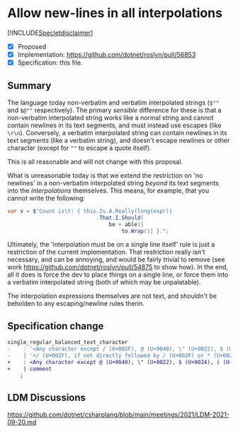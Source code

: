 # Allow new-lines in all interpolations

[!INCLUDE[Specletdisclaimer](../../docs-includes/speclet-disclaimer.md)]

* [x] Proposed
* [x] Implementation: https://github.com/dotnet/roslyn/pull/56853
* [x] Specification: this file.

## Summary
[summary]: #summary

The language today non-verbatim and verbatim interpolated strings (`$""` and `$@""` respectively).  The primary *sensible* difference for these is that a non-verbatim interpolated string works like a normal string and cannot contain newlines in its text segments, and must instead use escapes (like `\r\n`).  Conversely, a verbatim interpolated string can contain newlines in its text segments (like a verbatim string), and doesn't escape newlines or other character (except for `""` to escape a quote itself).

This is all reasonable and will not change with this proposal.

What is unreasonable today is that we extend the restriction on 'no newlines' in a non-verbatim interpolated string *beyond* its text segments into the *interpolations* themselves.  This means, for example, that you cannot write the following:

```c#
var v = $"Count is\t: { this.Is.A.Really(long(expr))
                            .That.I.Should(
                                be + able)[
                                    to.Wrap()] }.";
```

Ultimately, the 'interpolation must be on a single line itself' rule is just a restriction of the current implementation.  That restriction really isn't necessary, and can be annoying, and would be fairly trivial to remove (see work https://github.com/dotnet/roslyn/pull/54875 to show how).   In the end, all it does is force the dev to place things on a single line, or force them into a verbatim interpolated string (both of which may be unpalatable).

The interpolation expressions themselves are not text, and shouldn't be beholden to any escaping/newline rules therin.  

## Specification change

```diff
single_regular_balanced_text_character
-    : '<Any character except / (U+002F), @ (U+0040), \" (U+0022), $ (U+0024), ( (U+0028), ) (U+0029), [ (U+005B), ] (U+005D), { (U+007B), } (U+007D) and new_line_character>'
-    | '</ (U+002F), if not directly followed by / (U+002F) or * (U+002A)>'
+    : <Any character except @ (U+0040), \" (U+0022), $ (U+0024), ( (U+0028), ) (U+0029), [ (U+005B), ] (U+005D), { (U+007B), } (U+007D)>
+    | comment
    ;
```

## LDM Discussions

https://github.com/dotnet/csharplang/blob/main/meetings/2021/LDM-2021-09-20.md
